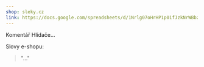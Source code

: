 ```yaml
---
shop: sleky.cz
link: https://docs.google.com/spreadsheets/d/1Nrlg07oHrHP1p01fJzkNrWBbzL9I7bilm6pzvp4uYig/edit?usp=sharing
---
```


Komentář Hlídače...

Slovy e-shopu:

> "..."

